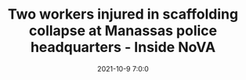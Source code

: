 ---
"title": "Two workers injured in scaffolding collapse at Manassas police headquarters - Inside NoVA"
"date": "2021-10-9 7:0:0"
"feed_name": "GOOGLENEWSCONSTRUCTION"
"feed_website": "https://news.google.com/search?q=construction%2Bincident&hl=en-US&gl=US&ceid=US:en"
"feed_rss": "https://news.google.com/rss/search?q=construction%2Bincident&hl=en-US&gl=US&ceid=US:en"
"link": "https://www.insidenova.com/headlines/two-workers-injured-in-scaffolding-collapse-at-manassas-police-headquarters/article_d09b0676-2969-11ec-b020-6b5af8bf8f65.html"
"source": "{'href': 'https://www.insidenova.com', 'title': 'Inside NoVA'}"
"file": "_posts/2021-1-1-cc4b6f14492ca7451240bc3ec29e3f568664eb7e.md"
"accident": "1"
"drilling": "0"
"dead": "0"
"injured": "2"
"arrested": "0"
"place": "manassas"
"where": "construction site"
"causes": "collapse"
"place_uri": "http://en.wikipedia.org/wiki/Manassas%2C_Virginia"
---